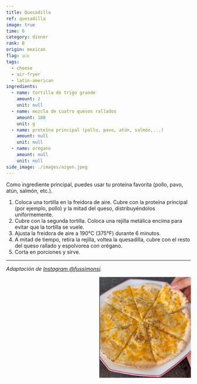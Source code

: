 ```yaml
---
title: Quesadilla
ref: quesadilla
image: true
time: 6
category: dinner
rank: B
origin: mexican
flag: 🇲🇽
tags:
  - cheese
  - air-fryer
  - latin-american
ingredients:
  - name: tortilla de trigo grande
    amount: 2
    unit: null
  - name: mezcla de cuatro quesos rallados
    amount: 180
    unit: g
  - name: proteína principal (pollo, pavo, atún, salmón,...)
    amount: null
    unit: null
  - name: orégano
    amount: null
    unit: null
side_image: ./images/aigen.jpeg
---
```


Como ingrediente principal, puedes usar tu proteína favorita (pollo, pavo, atún, salmón, etc.).

1. Coloca una tortilla en la freidora de aire. Cubre con la proteína principal (por ejemplo, pollo) y la mitad del queso, distribuyéndolos uniformemente.
2. Cubre con la segunda tortilla. Coloca una rejilla metálica encima para evitar que la tortilla se vuele.
3. Ajusta la freidora de aire a 190°C (375°F) durante 6 minutos.
4. A mitad de tiempo, retira la rejilla, voltea la quesadilla, cubre con el resto del queso rallado y espolvorea con orégano.
5. Corta en porciones y sirve.

---

_Adaptación de [Instagram @fussimonsi](https://www.instagram.com/reel/Ci28k5fDJUa/?utm_source=ig_web_copy_link&igsh=MzRlODBiNWFlZA==)._

<img src="images/quesadilla.png" style="width:250px; float:right;"/>